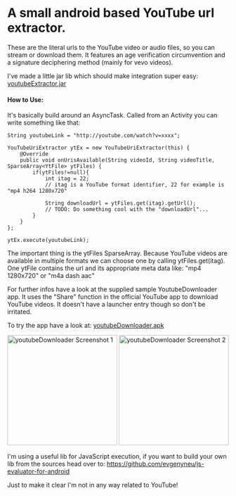 A small android based YouTube url extractor.
=======================================================

These are the literal urls to the YouTube video or audio files, so you can stream or download them.
It features an age verification circumvention and a signature deciphering method (mainly for vevo videos).

I've made a little jar lib which should make integration super easy: [youtubeExtractor.jar](https://github.com/HaarigerHarald/android-youtubeExtractor/raw/master/bin/youtubeExtractor.jar)

#### How to Use:

It's basically build around an AsyncTask. Called from an Activity you can write something like that:
	
    String youtubeLink = "http://youtube.com/watch?v=xxxx";
    
    YouTubeUriExtractor ytEx = new YouTubeUriExtractor(this) {
        @Override
        public void onUrisAvailable(String videoId, String videoTitle, SparseArray<YtFile> ytFiles) {
            if(ytFiles!=null){
                int itag = 22;
                // itag is a YouTube format identifier, 22 for example is "mp4 h264 1280x720"
                
                String downloadUrl = ytFiles.get(itag).getUrl();
                // TODO: Do something cool with the "downloadUrl"...
            }
        }
    };
    
    ytEx.execute(youtubeLink);

The important thing is the ytFiles SparseArray. Because YouTube videos are available in multiple formats we can choose one by
calling ytFiles.get(itag). One ytFile contains the url and its appropriate meta data like: "mp4 1280x720" or "m4a dash aac"

For further infos have a look at the supplied sample YoutubeDownloader app. It uses the "Share" function in the official YouTube
app to download YouTube videos. It doesn't have a launcher entry though so don't be irritated.

To try the app have a look at: [youtubeDownloader.apk](https://github.com/HaarigerHarald/android-youtubeExtractor/raw/master/bin/youtubeDownloader.apk)

<img src='https://github.com/HaarigerHarald/android-youtubeExtractor/raw/master/Screenshot_2015-02-11-19-29-13.png' width='250' alt='youtubeDownloader Screenshot 1'>

<img src='https://github.com/HaarigerHarald/android-youtubeExtractor/raw/master/Screenshot_2015-02-10-15-12-45.png' width='250' alt='youtubeDownloader Screenshot 2'>

I'm using a useful lib for JavaScript execution, if you want to build your own lib from the sources head 
over to: https://github.com/evgenyneu/js-evaluator-for-android

Just to make it clear I'm not in any way related to YouTube!

	
	
